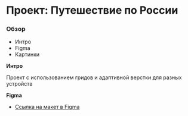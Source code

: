 # Проект: Путешествие по России

### Обзор
* Интро
* Figma
* Картинки

**Интро**

Проект с использованием гридов и адаптивной верстки для разных устройств

**Figma**

* [Ссылка на макет в Figma](https://www.figma.com/file/5S2WSbEFL6awjVWJ0NWL8Q/Sprint-3_-Russia-_-desktop-mobile?node-id=28503%3A0)
